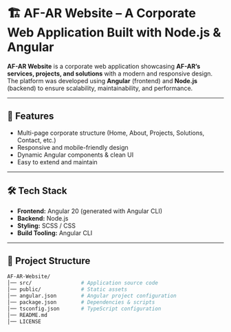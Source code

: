 # 🏗️ AF-AR Website – A Corporate Web Application Built with Node.js & Angular

**AF-AR Website** is a corporate web application showcasing **AF-AR’s services, projects, and solutions** with a modern and responsive design.  
The platform was developed using **Angular** (frontend) and **Node.js** (backend) to ensure scalability, maintainability, and performance.  

---

## 🚀 Features
- Multi-page corporate structure (Home, About, Projects, Solutions, Contact, etc.)  
- Responsive and mobile-friendly design  
- Dynamic Angular components & clean UI  
- Easy to extend and maintain  

---

## 🛠️ Tech Stack
- **Frontend:** Angular 20 (generated with Angular CLI)  
- **Backend:** Node.js  
- **Styling:** SCSS / CSS  
- **Build Tooling:** Angular CLI  

---

## 📂 Project Structure
```bash
AF-AR-Website/
│── src/                # Application source code
│── public/             # Static assets
│── angular.json        # Angular project configuration
│── package.json        # Dependencies & scripts
│── tsconfig.json       # TypeScript configuration
│── README.md
│── LICENSE
